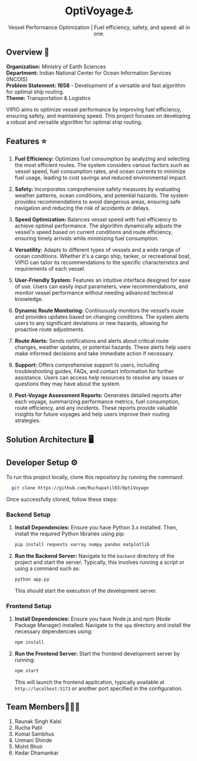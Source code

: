 <div align="center">

# OptiVoyage⚓  
Vessel Performance Optimization | Fuel efficiency, safety, and speed: all in one.

</div>

## Overview 🔎

**Organization:** Ministry of Earth Sciences  
**Department:** Indian National Center for Ocean Information Services (INCOIS)  
**Problem Statement: 1658** - Development of a versatile and fast algorithm for optimal ship routing.  
**Theme:** Transportation & Logistics  

VIPIO aims to optimize vessel performance by improving fuel efficiency, ensuring safety, and maintaining speed. This project focuses on developing a robust and versatile algorithm for optimal ship routing.


## Features ⭐

1. **Fuel Efficiency:** Optimizes fuel consumption by analyzing and selecting the most efficient routes. The system considers various factors such as vessel speed, fuel consumption rates, and ocean currents to minimize fuel usage, leading to cost savings and reduced environmental impact.

2. **Safety:** Incorporates comprehensive safety measures by evaluating weather patterns, ocean conditions, and potential hazards. The system provides recommendations to avoid dangerous areas, ensuring safe navigation and reducing the risk of accidents or delays.

3. **Speed Optimization:** Balances vessel speed with fuel efficiency to achieve optimal performance. The algorithm dynamically adjusts the vessel's speed based on current conditions and route efficiency, ensuring timely arrivals while minimizing fuel consumption.

4. **Versatility:** Adapts to different types of vessels and a wide range of ocean conditions. Whether it's a cargo ship, tanker, or recreational boat, VIPIO can tailor its recommendations to the specific characteristics and requirements of each vessel.

5. **User-Friendly System:** Features an intuitive interface designed for ease of use. Users can easily input parameters, view recommendations, and monitor vessel performance without needing advanced technical knowledge.

6. **Dynamic Route Monitoring:** Continuously monitors the vessel’s route and provides updates based on changing conditions. The system alerts users to any significant deviations or new hazards, allowing for proactive route adjustments.

7. **Route Alerts:** Sends notifications and alerts about critical route changes, weather updates, or potential hazards. These alerts help users make informed decisions and take immediate action if necessary.

8. **Support:** Offers comprehensive support to users, including troubleshooting guides, FAQs, and contact information for further assistance. Users can access help resources to resolve any issues or questions they may have about the system.

9. **Post-Voyage Assessment Reports:** Generates detailed reports after each voyage, summarizing performance metrics, fuel consumption, route efficiency, and any incidents. These reports provide valuable insights for future voyages and help users improve their routing strategies.


## Solution Architecture 🖥️


## Developer Setup ⚙️

To run this project locally, clone this repository by running the command:
```bash
  git clone https://github.com/Ruchapatil03/OptiVoyage
```

Once successfully cloned, follow these steps:

### Backend Setup

1. **Install Dependencies:**
   Ensure you have Python 3.x installed. Then, install the required Python libraries using pip:

   ```bash
   pip install requests xarray numpy pandas matplotlib
   ```

2. **Run the Backend Server:**
   Navigate to the `backend` directory of the project and start the server. Typically, this involves running a script or using a command such as:

   ```bash
   python app.py
   ```

   This should start the execution of the development server.

### Frontend Setup

1. **Install Dependencies:**
   Ensure you have Node.js and npm (Node Package Manager) installed. Navigate to the `app` directory and install the necessary dependencies using:

   ```bash
   npm install
   ```

2. **Run the Frontend Server:**
   Start the frontend development server by running:

   ```bash
   npm start
   ```

   This will launch the frontend application, typically available at `http://localhost:5173` or another port specified in the configuration.

## Team Members🧑🏻‍💻

1. Raunak Singh Kalsi
2. Rucha Patil
3. Komal Sambhus
4. Unmani Shinde
5. Mohit Bhoir
6. Kedar Dhamankar
